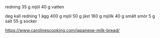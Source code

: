 redning
35 g mjöl
40 g vatten

deg
kall redning 
1 ägg
400 g mjöl
50 g jäst
160 g mjölk
40 g smält smör
5 g salt
55 g socker

https://www.carolinescooking.com/japanese-milk-bread/
